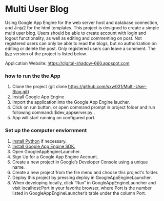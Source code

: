 # Multi User Blog
Using Google App Engine for the web server host and database connection, and Jinja2 for the html templates. This project is designed to create a simple multi user blog. Users should be able to create account with login and logout functionality, as well as editing and commenting on post. Not registered users can only be able to read the blogs, but no authorization on editing or delete the post. Only registered users can leave a comment. The [live](https://digital-shadow-666.appspot.com) version of the project is listed below.

Application Website: https://digital-shadow-666.appspot.com

### how to run the the App
1. Clone the project (git clone https://github.com/sxw031/Multi-User-Blog.git)
2. Install Google App Engine
3. Import the application into the Google App Engine laucher.
4. Click on run button, or open command prompt in project folder and run following command: $dev_appserver.py .
5. App will start running on configured port.

### Set up the computer enviornment
1. [Install Python](https://www.python.org/downloads/) if necessary.
2. [Install Google App Engine SDK.](https://cloud.google.com/appengine/downloads)
3. Open GoogleAppEngineLauncher.
4. Sign Up for a Google App Engine Account.
5. Create a new project in Google’s Developer Console using a unique name.
6. Create a new project from the file menu and choose this project's folder.
7. Deploy this project by pressing deploy in GoogleAppEngineLauncher.
8. When developing locally, click “Run” in GoogleAppEngineLauncher and visit localhost:Port in your favorite browser, where Port is the number listed in GoogleAppEngineLauncher’s table under the column Port.








